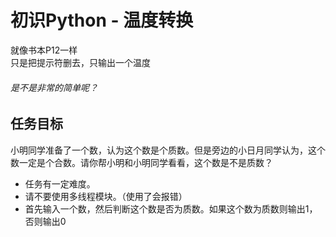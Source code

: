 # 初识Python - 温度转换
就像书本P12一样  
只是把提示符删去，只输出一个温度  

###### 是不是非常的简单呢？

## 任务目标
小明同学准备了一个数，认为这个数是个质数。但是旁边的小日月同学认为，这个数一定是个合数。请你帮<span title="想不到吧，我故意的">小明和小明同学</span>看看，这个数是不是质数？  

 - 任务有一定难度。  
 - 请不要使用多线程模块。（使用了会报错）  
 - 首先输入一个数，然后判断这个数是否为质数。如果这个数为质数则输出1，否则输出0  
